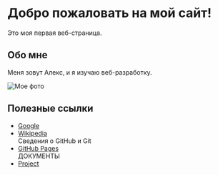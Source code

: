<!DOCTYPE html>
<html>
<head>
    <title>Мой первый веб-сайт</title>
</head>
<body>
    <h1>Добро пожаловать на мой сайт!</h1>
    <p>Это моя первая веб-страница.</p>
    <h2>Обо мне</h2>
    <p>Меня зовут Алекс, и я изучаю веб-разработку.</p>
    <img src="https://example.com/myphoto.jpg" alt="Мое фото">
    <h2>Полезные ссылки</h2>
    <ul>
        <li><a href="https://www.google.com">Google</a></li>
        <li><a href="https://www.wikipedia.org">Wikipedia</a></li>
        Сведения о GitHub и Git
        <li><a href="https://docs.github.com/ru/get-started/writing-on-github/getting-started-with-writing-and-formatting-on-github/basic-writing-and-formatting-syntax">GitHub Pages</a></li>
        ДОКУМЕНТЫ
        <li><a href="Rif.html">Project</a></li>
    </ul>
</body>
</html>
